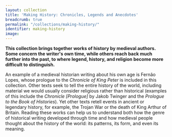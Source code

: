 ```yaml
---
layout: collection
title: 'Making History: Chronicles, Legends and Anecdotes'
breadcrumb: true
permalink: "/collections/making-history/"
identifier: making-history
image: 
---
```


<p><strong>This collection brings together works of history by medieval authors. Some concern the writer's own time, while others reach back much further into the past, to where legend, history, and religion become more difficult to distinguish.</strong></p><p>An example of a medieval historian writing about his own age is Fernão Lopes, whose prologue to the <em>Chronicle of King Peter</em> is included in this collection. Other texts seek to tell the entire history of the world, including material we would usually consider religious rather than historical (examples of this include the <em>Chronicle [Prologue]</em> by Jakob Twinger and the <em>Prologue to the Book of Histories</em>). Yet other texts retell events in ancient or legendary history, for example, the Trojan War or the death of King Arthur of Britain. Reading these works can help us to understand both how the genre of historical writing developed through time and how medieval people thought about the history of the world: its patterns, its form, and even its meaning.</p>